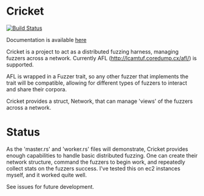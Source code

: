 # Cricket

[![Build Status](https://travis-ci.org/insanitybit/Cricket.png)](https://travis-ci.org/insanitybit/Cricket)

Documentation is available [here](https://insanitybit.github.io/Cricket/cricket/)

Cricket is a project to act as a distributed fuzzing harness, managing fuzzers
across a network. Currently AFL (http://lcamtuf.coredump.cx/afl/) is supported.

AFL is wrapped in a Fuzzer trait, so any other fuzzer that implements the trait
will be compatible, allowing for different types of fuzzers to interact and share
their corpora.

Cricket provides a struct, Network, that can manage 'views' of the fuzzers
across a network.

# Status
As the 'master.rs' and 'worker.rs' files will demonstrate, Cricket provides
enough capabilities to handle basic distributed fuzzing. One can create their
network structure, command the fuzzers to begin work, and repeatedly collect
stats on the fuzzers success. I've tested this on ec2 instances myself, and
it worked quite well.

See issues for future development.
